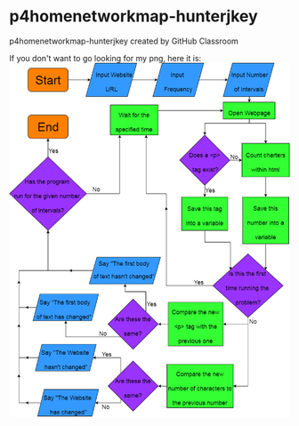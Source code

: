 # p4homenetworkmap-hunterjkey
p4homenetworkmap-hunterjkey created by GitHub Classroom

If you don't want to go looking for my png, here it is:
![flowchart](https://github.com/hunterjkey/HunterKeyWebScraper/blob/master/Program%20Flow%20Chart.png?raw=true)
